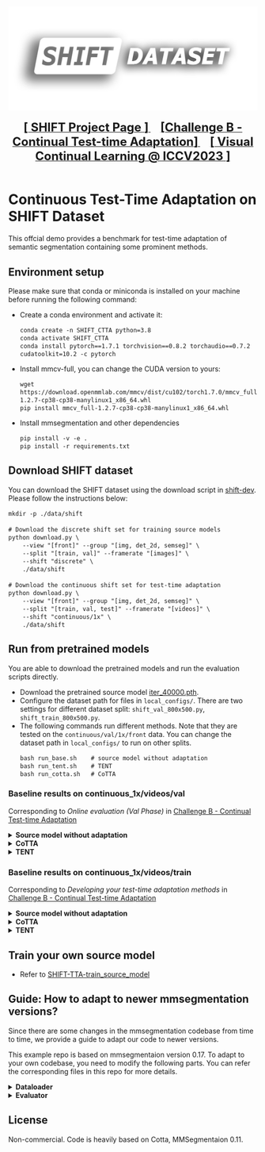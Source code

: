 <div align="center">
  <img src="shift-logo.png" width="600"/>
  <div>&nbsp;</div>
  <div align="center">
    <a href="https://www.vis.xyz/shift/">
    <b><font size="5">[ SHIFT Project Page ]</font></b>
    </a>
    &nbsp;&nbsp;&nbsp;&nbsp;
    <a href="https://wvcl.vis.xyz/challenges">
    <b><font size="5">[Challenge B - Continual Test-time Adaptation]</font></b>
    </a>
    &nbsp;&nbsp;&nbsp;&nbsp;
    <a href="https://wvcl.vis.xyz">
    <b><font size="5">[ Visual Continual Learning @ ICCV2023 ]</font></b>
    </a>
  </div>
  <div>&nbsp;</div>
</div>

# Continuous Test-Time Adaptation on SHIFT Dataset

This offcial demo provides a benchmark for test-time adaptation of semantic segmentation containing some prominent methods.

## Environment setup
Please make sure that conda or miniconda is installed on your machine before running the following command:

- Create a conda environment and activate it:
    ```
    conda create -n SHIFT_CTTA python=3.8
    conda activate SHIFT_CTTA
    conda install pytorch==1.7.1 torchvision==0.8.2 torchaudio==0.7.2 cudatoolkit=10.2 -c pytorch
    ```

- Install mmcv-full, you can change the CUDA version to yours:
    ```
    wget https://download.openmmlab.com/mmcv/dist/cu102/torch1.7.0/mmcv_full-1.2.7-cp38-cp38-manylinux1_x86_64.whl
    pip install mmcv_full-1.2.7-cp38-cp38-manylinux1_x86_64.whl
    ```

- Install mmsegmentation and other dependencies
    ```
    pip install -v -e .
    pip install -r requirements.txt
    ```


## Download SHIFT dataset

You can download the SHIFT dataset using the download script in [shift-dev](https://github.com/SysCV/shift-dev). Please follow the instructions below:

```shell
mkdir -p ./data/shift

# Download the discrete shift set for training source models
python download.py \
    --view "[front]" --group "[img, det_2d, semseg]" \
    --split "[train, val]" --framerate "[images]" \
    --shift "discrete" \
    ./data/shift

# Download the continuous shift set for test-time adaptation
python download.py \
    --view "[front]" --group "[img, det_2d, semseg]" \
    --split "[train, val, test]" --framerate "[videos]" \
    --shift "continuous/1x" \
    ./data/shift
```



## Run from pretrained models

You are able to download the pretrained models and run the evaluation scripts directly.

- Download the pretrained source model [iter_40000.pth](https://drive.google.com/file/d/1J7a8k-XBi9LGNhciOw5xzmQ-GAb-tff6/view?usp=sharing).
- Configure the dataset path for files in `local_configs/`. There are two settings for different dataset split: `shift_val_800x500.py`, `shift_train_800x500.py`.
- The following commands run different methods. Note that they are tested on the  `continuous/val/1x/front` data. You can change the dataset path in `local_configs/` to run on other splits.
    ```shell
    bash run_base.sh    # source model without adaptation
    bash run_tent.sh    # TENT
    bash run_cotta.sh   # CoTTA
    ```

<!-- - for *SHIFT_continuous_videos_1x_train_front*,
modify config path 'shift_train_800x500.py' to 'shift_val_800x500.py'  -->



### Baseline results on continuous_1x/videos/val 
Corresponding to *Online evaluation (Val Phase)* in [Challenge B - Continual Test-time Adaptation](https://wvcl.vis.xyz/challenges)

<details>
<summary>
    <b>Source model without adaptation</b>
</summary>

[eval log](https://github.com/zwbx/SHIFT-Continual_Test_Time_Adaptation/blob/master/Test_on_videos_1x_val/source_model_eval/evluation.txt)


| Class         | IoU   | Acc   |
|---------------|-------|-------|
| building      | 43.59 | 81.2  |
| fence         | 27.87 | 38.11 |
| pedestrian    | 42.63 | 50.2  |
| pole          | 39.88 | 51.73 |
| road line     | 62.33 | 72.35 |
| road          | 91.23 | 93.92 |
| sidewalk      | 68.27 | 73.55 |
| vegetation    | 55.68 | 66.5  |
| vehicle       | 68.12 | 96.46 |
| wall          | 41.15 | 55.14 |
| traffic sign  | 34.42 | 39.92 |
| sky           | 51.75 | 55.35 |
| traffic light | 30.32 | 35.0  |
| terrain       | 34.64 | 46.6  |
| *Average*     | 49.42 | 61.14 |

</details>


<details>
<summary>
    <b>CoTTA</b>
</summary>


[eval log](https://github.com/zwbx/SHIFT-Continual_Test_Time_Adaptation/blob/master/Test_on_videos_1x_val/cotta_eval/evluation.txt)


| Class         | IoU   | Acc   |
|---------------|-------|-------|
| building      | 44.01 | 83.66 |
| fence         | 30.16 | 39.04 |
| pedestrian    | 46.68 | 53.66 |
| pole          | 44.92 | 55.03 |
| road line     | 65.98 | 74.36 |
| road          | 90.65 | 93.26 |
| sidewalk      | 69.62 | 73.85 |
| vegetation    | 54.93 | 65.03 |
| vehicle       | 69.78 | 96.65 |
| wall          | 41.13 | 54.5  |
| traffic sign  | 37.96 | 42.18 |
| sky           | 52.27 | 55.94 |
| traffic light | 32.81 | 36.61 |
| terrain       | 35.2  | 46.04 |
| *Average*     | 51.15 | 62.13 |


</details>

<details>

<summary>
    <b>TENT</b>
</summary>

[eval log](https://github.com/zwbx/SHIFT-Continual_Test_Time_Adaptation/blob/master/Test_on_videos_1x_val/tent_eval/evluation.txt)

| Class         | IoU   | Acc   |
|---------------|-------|-------|
| building      | 50.98 | 84.39 |
| fence         | 26.92 | 33.36 |
| pedestrian    | 41.03 | 46.83 |
| pole          | 36.1  | 41.01 |
| road line     | 61.93 | 69.09 |
| road          | 93.38 | 96.22 |
| sidewalk      | 69.29 | 74.49 |
| vegetation    | 52.68 | 61.02 |
| vehicle       | 79.44 | 95.24 |
| wall          | 39.14 | 50.68 |
| traffic sign  | 31.91 | 35.32 |
| sky           | 54.44 | 57.53 |
| traffic light | 26.51 | 28.92 |
| terrain       | 35.63 | 42.59 |
| *Average*     | 49.96 | 58.34 |

</details>


### Baseline results on continuous_1x/videos/train 
Corresponding to *Developing your test-time adaptation methods* in [Challenge B - Continual Test-time Adaptation](https://wvcl.vis.xyz/challenges)

<details>
<summary>
    <b>Source model without adaptation</b>
</summary>




[eval log](https://github.com/zwbx/SHIFT-Continual_Test_Time_Adaptation/blob/master/work_dirs_train/source_model_eval/evluation.txt)

| Class         | IoU   | Acc   |
|---------------|-------|-------|
| building      | 43.81 | 80.69 |
| fence         | 18.89 | 27.51 |
| pedestrian    | 38.59 | 48.23 |
| pole          | 34.07 | 41.22 |
| road line     | 60.2  | 71.2  |
| road          | 87.21 | 89.5  |
| sidewalk      | 66.33 | 72.23 |
| vegetation    | 46.45 | 52.19 |
| vehicle       | 63.69 | 95.78 |
| wall          | 31.5  | 50.64 |
| sky           | 51.0  | 55.48 |
| traffic light | 25.06 | 30.05 |
| terrain       | 32.67 | 41.75 |
| traffic sign  | 16.69 | 18.5  |
| *Average*     | 44.01 | 55.35 |

</details>

<details>
<summary>
    <b>CoTTA</b>
</summary>

[eval log](https://github.com/zwbx/SHIFT-Continual_Test_Time_Adaptation/blob/master/Test_on_videos_1x_train/cotta_eval/evluation.txt)

| Class         | IoU   | Acc   |
|---------------|-------|-------|
| building      | 46.93 | 84.33 |
| fence         | 25.02 | 32.73 |
| pedestrian    | 49.46 | 57.1  |
| pole          | 48.93 | 58.55 |
| road line     | 66.92 | 75.0  |
| road          | 91.38 | 94.1  |
| sidewalk      | 72.34 | 76.64 |
| vegetation    | 51.24 | 61.39 |
| vehicle       | 73.06 | 96.35 |
| wall          | 43.88 | 57.31 |
| sky           | 54.99 | 59.52 |
| traffic light | 37.99 | 42.76 |
| terrain       | 40.59 | 48.94 |
| traffic sign  | 37.0  | 41.3  |
| *Average*     | 52.84 | 63.29 |

</details>

<details>
<summary>
    <b>TENT</b>
</summary>

[eval log](https://github.com/zwbx/SHIFT-Continual_Test_Time_Adaptation/blob/master/work_dirs_train/tent_eval/evluation.txt)

| Class         | IoU   | Acc   |
|---------------|-------|-------|
| building      | 52.1  | 83.95 |
| fence         | 22.11 | 27.97 |
| pedestrian    | 44.23 | 50.56 |
| pole          | 39.23 | 43.93 |
| road line     | 62.96 | 69.49 |
| road          | 93.41 | 96.43 |
| sidewalk      | 72.38 | 77.73 |
| vegetation    | 49.05 | 57.84 |
| vehicle       | 81.02 | 95.05 |
| wall          | 43.24 | 53.3  |
| sky           | 56.3  | 61.02 |
| traffic light | 30.51 | 33.87 |
| terrain       | 39.69 | 46.25 |
| traffic sign  | 30.47 | 33.68 |
| *Average*     | 51.19 | 59.36 |

</details>

## Train your own source model
-  Refer to [SHIFT-TTA-train_source_model](https://github.com/zwbx/SHIFT-TTA-train_source_model)


## Guide: How to adapt to newer mmsegmentation versions?

Since there are some changes in the mmsegmentation codebase from time to time, we provide a guide to adapt our code to newer versions.

This example repo is based on mmsegmentaion version 0.17. To adapt to your own codebase, you need to modify the following parts. You can refer the corresponding files in this repo for more details.

<details>
<summary>
<b>Dataloader</b>
</summary>

We need to define each sequence as an independent dataset in mmsegmentation. 
- tools/{tent,test,cotta}.py

    ```
    # select sequence
        with open(seq_info_path, 'r') as file:
            reader = csv.reader(file)
            next(reader) # skip header row
            for row in reader: 
                if True:# condition that filters seq. e.g. row[0]=='.....'
                    seq_id_list.append(row[0])

    # define config for each sequence
        seq_cfg_list =[]
        for i, seq in enumerate(os.listdir(os.path.join(cfg.data.test.data_root,cfg.data.test.img_dir))):
            if seq in seq_id_list:
                globals()["cfg.data.test{}".format(i)] = deepcopy(cfg.data.test)
                globals()["cfg.data.test{}".format(i)].img_dir = os.path.join(cfg.data.test.img_dir,seq)
                globals()["cfg.data.test{}".format(i)].ann_dir = os.path.join(cfg.data.test.ann_dir,seq)
                seq_cfg_list.append(globals()["cfg.data.test{}".format(i)])

    # build dataset and dataloader
        datasets = [build_dataset(seq) for seq in seq_cfg_list]#, build_dataset(cfg.data.test1), build_dataset(cfg.data.test2),build_dataset(cfg.data.test3)]
        data_loaders = [build_dataloader(
            dataset,
            samples_per_gpu=1,
            workers_per_gpu=cfg.data.workers_per_gpu,
            dist=distributed,
            shuffle=False) for dataset in datasets]
    ```

- mmseg/datasets/shift.py
    ```
    img_infos = []
    if split is not None:
        with open(split) as f:
            for line in f:
                img_name = line.strip()
                img_info = dict(filename=img_name + img_suffix)
                if ann_dir is not None:
                    seg_map = img_name + seg_map_suffix
                    img_info['ann'] = dict(seg_map=seg_map)
                img_infos.append(img_info)
    else:
        for img in mmcv.scandir(img_dir, img_suffix, recursive=True):
            img_info = dict(filename=img)
            if ann_dir is not None:
                seg_map = img.replace(img_suffix, seg_map_suffix)
                img_info['ann'] = dict(seg_map=seg_map)
            img_infos.append(img_info)
    print_log(f'Loaded {len(img_infos)} images', logger=get_root_logger())
    # note that sort the squence to conduct contintual test-time adaptation
    img_infos_sorted = sorted(img_infos, key=lambda x: x['filename'])[:2]
    return img_infos_sorted 
    ```

</details>

<details>
<summary>
<b>Evaluator</b>
</summary>
The evaluation should follow the following steps: 

1. Test each sequence independently to obtain mIoU and mAcc on each category. 
2. Calculate the average of all sequences for each category. 
3. Calculate the overall average.

- tools/{tent,test,cotta}.py
after *dataset.evaluate* on each sequence, we store the results into a json file. Finally, *res_process()* aggregate all the results of each sequence and outoput the last evaluation results.
    ```
            if args.eval:
                _, eval_res,_ = dataset.evaluate(outputs, args.eval, **kwargs)
                out_dir = './Test_on_{}/tent_eval/'.format(cfg.data_split_type)
                if not os.path.exists(out_dir):
                    os.makedirs(out_dir + 'res')
                mmcv.dump(eval_res, out_dir + 'res/{}.json'.format(seq_name), indent=4)
    res_process(out_dir,cfg.csv_root)
    ```

Note that evaluation for each sequence requires reloading pretrained parameters of source model.


- tools/res_process.py
    ```
    def res_process(res_path,csv_root,in_domain=False):
            # Initialize the dictionary
        json_dict = {}
        seq_path = os.path.join(res_path,'res') 
        # Loop over all files in the path
        for file_name in os.listdir(seq_path):
            # Check if the file is a JSON file
            if file_name.endswith(".json"):
                # Extract the sequence ID from the file name
                seq_id = file_name.split(".")[0]
                # Read the JSON file
                with open(os.path.join(seq_path, file_name), "r") as f:
                    content = json.load(f)
                # Append the content to the dictionary
                json_dict[seq_id] = content # json dict 
                ...
    ```
</details>

## License
Non-commercial. Code is heavily based on Cotta, MMSegmentaion 0.11. 

